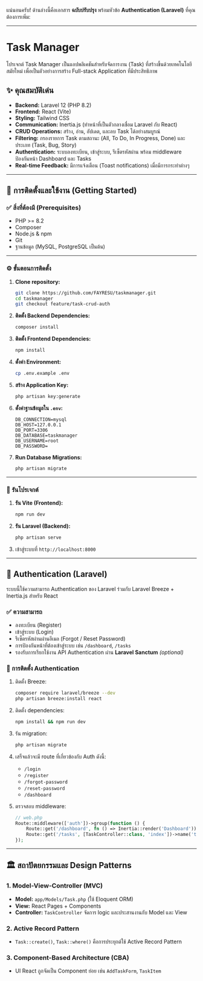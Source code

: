 แน่นอนครับ! ด้านล่างนี้คือเอกสาร **ฉบับปรับปรุง** พร้อมหัวข้อ **Authentication (Laravel)** ที่คุณต้องการเพิ่ม:

---

# Task Manager

โปรเจกต์ Task Manager เป็นแอปพลิเคชันสำหรับจัดการงาน (Task) ที่สร้างขึ้นด้วยเทคโนโลยีสมัยใหม่ เพื่อเป็นตัวอย่างการสร้าง Full-stack Application ที่มีประสิทธิภาพ

## ✨ คุณสมบัติเด่น

* **Backend:** Laravel 12 (PHP 8.2)
* **Frontend:** React (Vite)
* **Styling:** Tailwind CSS
* **Communication:** Inertia.js (ทำหน้าที่เป็นตัวกลางเชื่อม Laravel กับ React)
* **CRUD Operations:** สร้าง, อ่าน, อัปเดต, และลบ Task ได้อย่างสมบูรณ์
* **Filtering:** กรองรายการ Task ตามสถานะ (All, To Do, In Progress, Done) และประเภท (Task, Bug, Story)
* **Authentication:** ระบบลงทะเบียน, เข้าสู่ระบบ, รีเซ็ตรหัสผ่าน พร้อม middleware ป้องกันหน้า Dashboard และ Tasks
* **Real-time Feedback:** มีการแจ้งเตือน (Toast notifications) เมื่อมีการกระทำต่างๆ

---

## 🚀 การติดตั้งและใช้งาน (Getting Started)

### ✅ สิ่งที่ต้องมี (Prerequisites)

* PHP >= 8.2
* Composer
* Node.js & npm
* Git
* ฐานข้อมูล (MySQL, PostgreSQL เป็นต้น)

---

### ⚙️ ขั้นตอนการติดตั้ง

1. **Clone repository:**

   ```bash
   git clone https://github.com/FAYRESU/taskmanager.git
   cd taskmanager
   git checkout feature/task-crud-auth
   ```

2. **ติดตั้ง Backend Dependencies:**

   ```bash
   composer install
   ```

3. **ติดตั้ง Frontend Dependencies:**

   ```bash
   npm install
   ```

4. **ตั้งค่า Environment:**

   ```bash
   cp .env.example .env
   ```

5. **สร้าง Application Key:**

   ```bash
   php artisan key:generate
   ```

6. **ตั้งค่าฐานข้อมูลใน `.env`:**

   ```env
   DB_CONNECTION=mysql
   DB_HOST=127.0.0.1
   DB_PORT=3306
   DB_DATABASE=taskmanager
   DB_USERNAME=root
   DB_PASSWORD=
   ```

7. **Run Database Migrations:**

   ```bash
   php artisan migrate
   ```

---

### 🧪 รันโปรเจกต์

1. **รัน Vite (Frontend):**

   ```bash
   npm run dev
   ```

2. **รัน Laravel (Backend):**

   ```bash
   php artisan serve
   ```

3. เข้าสู่ระบบที่ `http://localhost:8000`

---

## 🔐 Authentication (Laravel)

ระบบนี้ใช้ความสามารถ Authentication ของ Laravel ร่วมกับ Laravel Breeze + Inertia.js สำหรับ React

### ✅ ความสามารถ

* ลงทะเบียน (Register)
* เข้าสู่ระบบ (Login)
* รีเซ็ตรหัสผ่านผ่านอีเมล (Forgot / Reset Password)
* การป้องกันหน้าที่ต้องเข้าสู่ระบบ เช่น `/dashboard`, `/tasks`
* รองรับการเรียกใช้งาน API Authentication ผ่าน **Laravel Sanctum** *(optional)*

### 🔧 การติดตั้ง Authentication

1. ติดตั้ง Breeze:

   ```bash
   composer require laravel/breeze --dev
   php artisan breeze:install react
   ```

2. ติดตั้ง dependencies:

   ```bash
   npm install && npm run dev
   ```

3. รัน migration:

   ```bash
   php artisan migrate
   ```

4. เสร็จแล้วจะมี route ที่เกี่ยวข้องกับ Auth ดังนี้:

   * `/login`
   * `/register`
   * `/forgot-password`
   * `/reset-password`
   * `/dashboard`

5. ตรวจสอบ middleware:

   ```php
   // web.php
   Route::middleware(['auth'])->group(function () {
       Route::get('/dashboard', fn () => Inertia::render('Dashboard'))->name('dashboard');
       Route::get('/tasks', [TaskController::class, 'index'])->name('tasks.index');
   });
   ```

---

## 🏛️ สถาปัตยกรรมและ Design Patterns

### 1. **Model-View-Controller (MVC)**

* **Model:** `app/Models/Task.php` (ใช้ Eloquent ORM)
* **View:** React Pages + Components
* **Controller:** `TaskController` จัดการ logic และประสานงานกับ Model และ View

### 2. **Active Record Pattern**

* `Task::create()`, `Task::where()` คือการประยุกต์ใช้ Active Record Pattern

### 3. **Component-Based Architecture (CBA)**

* UI React ถูกจัดเป็น Component ย่อย เช่น `AddTaskForm`, `TaskItem`

